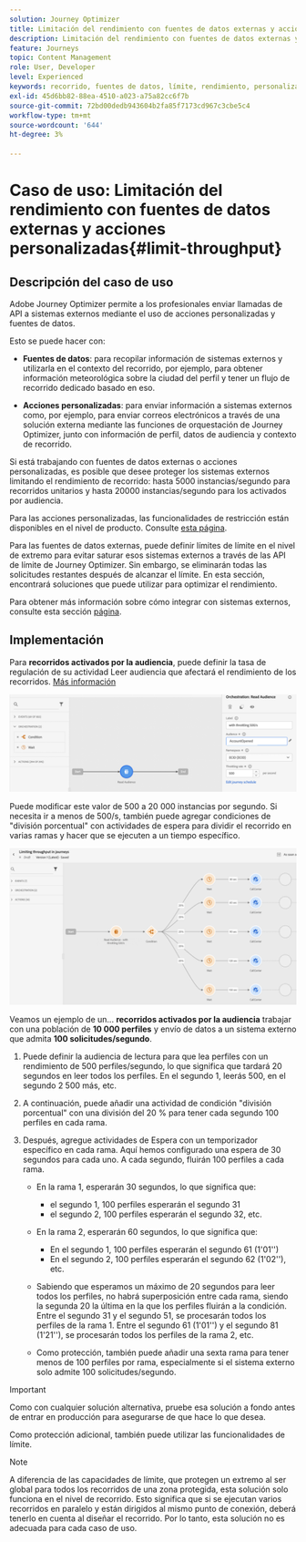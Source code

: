 ```yaml
---
solution: Journey Optimizer
title: Limitación del rendimiento con fuentes de datos externas y acciones personalizadas
description: Limitación del rendimiento con fuentes de datos externas y acciones personalizadas
feature: Journeys
topic: Content Management
role: User, Developer
level: Experienced
keywords: recorrido, fuentes de datos, límite, rendimiento, personalizado, acciones
exl-id: 45d6bb82-88ea-4510-a023-a75a82cc6f7b
source-git-commit: 72bd00dedb943604b2fa85f7173cd967c3cbe5c4
workflow-type: tm+mt
source-wordcount: '644'
ht-degree: 3%

---
```


# Caso de uso: Limitación del rendimiento con fuentes de datos externas y acciones personalizadas{#limit-throughput}

## Descripción del caso de uso

Adobe Journey Optimizer permite a los profesionales enviar llamadas de API a sistemas externos mediante el uso de acciones personalizadas y fuentes de datos.

Esto se puede hacer con:

* **Fuentes de datos**: para recopilar información de sistemas externos y utilizarla en el contexto del recorrido, por ejemplo, para obtener información meteorológica sobre la ciudad del perfil y tener un flujo de recorrido dedicado basado en eso.

* **Acciones personalizadas**: para enviar información a sistemas externos como, por ejemplo, para enviar correos electrónicos a través de una solución externa mediante las funciones de orquestación de Journey Optimizer, junto con información de perfil, datos de audiencia y contexto de recorrido.

Si está trabajando con fuentes de datos externas o acciones personalizadas, es posible que desee proteger los sistemas externos limitando el rendimiento de recorrido: hasta 5000 instancias/segundo para recorridos unitarios y hasta 20000 instancias/segundo para los activados por audiencia.

Para las acciones personalizadas, las funcionalidades de restricción están disponibles en el nivel de producto. Consulte [esta página](../configuration/external-systems.md#capping).

Para las fuentes de datos externas, puede definir límites de límite en el nivel de extremo para evitar saturar esos sistemas externos a través de las API de límite de Journey Optimizer. Sin embargo, se eliminarán todas las solicitudes restantes después de alcanzar el límite. En esta sección, encontrará soluciones que puede utilizar para optimizar el rendimiento.

Para obtener más información sobre cómo integrar con sistemas externos, consulte esta sección [página](../configuration/external-systems.md).

## Implementación

Para **recorridos activados por la audiencia**, puede definir la tasa de regulación de su actividad Leer audiencia que afectará el rendimiento de los recorridos.  [Más información](../building-journeys/read-audience.md)

![](assets/limit-throughput-1.png)

Puede modificar este valor de 500 a 20 000 instancias por segundo. Si necesita ir a menos de 500/s, también puede agregar condiciones de &quot;división porcentual&quot; con actividades de espera para dividir el recorrido en varias ramas y hacer que se ejecuten a un tiempo específico.

![](assets/limit-throughput-2.png)

Veamos un ejemplo de un... **recorridos activados por la audiencia** trabajar con una población de **10 000 perfiles** y envío de datos a un sistema externo que admita **100 solicitudes/segundo**.

1. Puede definir la audiencia de lectura para que lea perfiles con un rendimiento de 500 perfiles/segundo, lo que significa que tardará 20 segundos en leer todos los perfiles. En el segundo 1, leerás 500, en el segundo 2 500 más, etc.

1. A continuación, puede añadir una actividad de condición &quot;división porcentual&quot; con una división del 20 % para tener cada segundo 100 perfiles en cada rama.

1. Después, agregue actividades de Espera con un temporizador específico en cada rama. Aquí hemos configurado una espera de 30 segundos para cada uno. A cada segundo, fluirán 100 perfiles a cada rama.

   * En la rama 1, esperarán 30 segundos, lo que significa que:
      * el segundo 1, 100 perfiles esperarán el segundo 31
      * el segundo 2, 100 perfiles esperarán el segundo 32, etc.

   * En la rama 2, esperarán 60 segundos, lo que significa que:
      * En el segundo 1, 100 perfiles esperarán el segundo 61 (1&#39;01&#39;&#39;)
      * En el segundo 2, 100 perfiles esperarán el segundo 62 (1&#39;02&#39;&#39;), etc.

   * Sabiendo que esperamos un máximo de 20 segundos para leer todos los perfiles, no habrá superposición entre cada rama, siendo la segunda 20 la última en la que los perfiles fluirán a la condición. Entre el segundo 31 y el segundo 51, se procesarán todos los perfiles de la rama 1. Entre el segundo 61 (1&#39;01&#39;&#39;) y el segundo 81 (1&#39;21&#39;&#39;), se procesarán todos los perfiles de la rama 2, etc.

   * Como protección, también puede añadir una sexta rama para tener menos de 100 perfiles por rama, especialmente si el sistema externo solo admite 100 solicitudes/segundo.

>[!IMPORTANT]
>
>Como con cualquier solución alternativa, pruebe esa solución a fondo antes de entrar en producción para asegurarse de que hace lo que desea.

Como protección adicional, también puede utilizar las funcionalidades de límite.

>[!NOTE]
>
>A diferencia de las capacidades de límite, que protegen un extremo al ser global para todos los recorridos de una zona protegida, esta solución solo funciona en el nivel de recorrido. Esto significa que si se ejecutan varios recorridos en paralelo y están dirigidos al mismo punto de conexión, deberá tenerlo en cuenta al diseñar el recorrido. Por lo tanto, esta solución no es adecuada para cada caso de uso.
